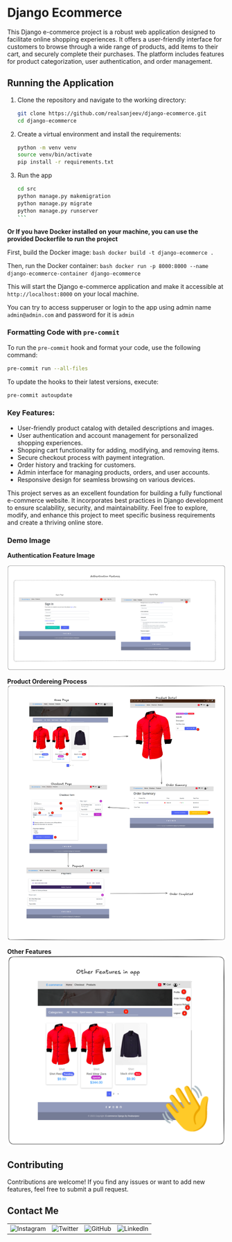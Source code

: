 # Django Ecommerce
This Django e-commerce project is a robust web application designed to facilitate online shopping experiences. It offers a user-friendly interface for customers to browse through a wide range of products, add items to their cart, and securely complete their purchases. The platform includes features for product categorization, user authentication, and order management.

## Running the Application

1. Clone the repository and navigate to the working directory:
    ```bash
    git clone https://github.com/realsanjeev/django-ecommerce.git
    cd django-ecommerce
    ```

2. Create a virtual environment and install the requirements:
    ```bash
    python -m venv venv
    source venv/bin/activate
    pip install -r requirements.txt
    ```

3. Run the app
    ````bash
    cd src
    python manage.py makemigration
    python manage.py migrate
    python manage.py runserver
    ```

**Or If you have Docker installed on your machine, you can use the provided Dockerfile to run the project**

   First, build the Docker image:
    ```bash
    docker build -t django-ecommerce .
    ```

   Then, run the Docker container:
    ```bash
    docker run -p 8000:8000 --name django-ecommerce-container django-ecommerce
    ```

This will start the Django e-commerce application and make it accessible at `http://localhost:8000` on your local machine.

You can try to access supperuser or login to the app using admin name `admin@admin.com` and password for it is `admin`

### Formatting Code with `pre-commit`

To run the `pre-commit` hook and format your code, use the following command:
```bash
pre-commit run --all-files
```

To update the hooks to their latest versions, execute:
```bash
pre-commit autoupdate
```

### Key Features:
- User-friendly product catalog with detailed descriptions and images.
- User authentication and account management for personalized shopping experiences.
- Shopping cart functionality for adding, modifying, and removing items.
- Secure checkout process with payment integration.
- Order history and tracking for customers.
- Admin interface for managing products, orders, and user accounts.
- Responsive design for seamless browsing on various devices.

This project serves as an excellent foundation for building a fully functional e-commerce website. It incorporates best practices in Django development to ensure scalability, security, and maintainability. Feel free to explore, modify, and enhance this project to meet specific business requirements and create a thriving online store.

### Demo Image
**Authentication Feature Image**

![authentication Feature](images/authentication_image.png)

**Product Ordereing Process**
![Product order Process](images/product_order_process.png)

**Other Features**
![Other Features](images/other_features.png)

## Contributing

Contributions are welcome! If you find any issues or want to add new features, feel free to submit a pull request.

## Contact Me

<table>
  <tr>
    <td><img src="https://github.com/realsanjeev/protfolio/blob/main/src/assets/images/instagram.png" alt="Instagram" width="50" height="50"></td>
    <td><img src="https://github.com/realsanjeev/protfolio/blob/main/src/assets/images/twitter.png" alt="Twitter" width="50" height="50"></td>
    <td><img src="https://github.com/realsanjeev/protfolio/blob/main/src/assets/images/github.png" alt="GitHub" width="50" height="50"></td>
    <td><img src="https://github.com/realsanjeev/protfolio/blob/main/src/assets/images/linkedin-logo.png" alt="LinkedIn" width="50" height="50"></td>
  </tr>
</table>

